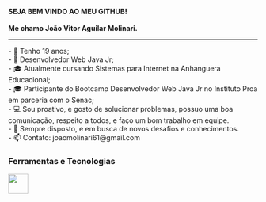 <strong>SEJA BEM VINDO AO MEU GITHUB!</strong>
<br>
<br>
<strong> Me chamo João Vitor Aguilar Molinari. </strong>
<hr>
- 👋  Tenho 19 anos;<br>
- 💼  Desenvolvedor Web Java Jr;<br>
- 🎓  Atualmente cursando Sistemas para Internet na Anhanguera Educacional;<br>
- 🎓  Participante do Bootcamp Desenvolvedor Web Java Jr no Instituto Proa em parceria com o Senac;<br>
- 💻  Sou proativo, e gosto de solucionar problemas, possuo uma boa comunicação, respeito a todos, e faço um bom trabalho em equipe.<br>
- 🚀  Sempre disposto, e em busca de novos desafios e conhecimentos.<br>
- 📫  Contato: joaomolinari61@gmail.com 

<!---
jvmolinari/jvmolinari is a ✨ special ✨ repository because its `README.md` (this file) appears on your GitHub profile.
You can click the Preview link to take a look at your changes.
--->
### Ferramentas e Tecnologias

<img src="https://cdn.jsdelivr.net/gh/devicons/devicon/icons/git/git-original.svg" width="40" height="40"/>
